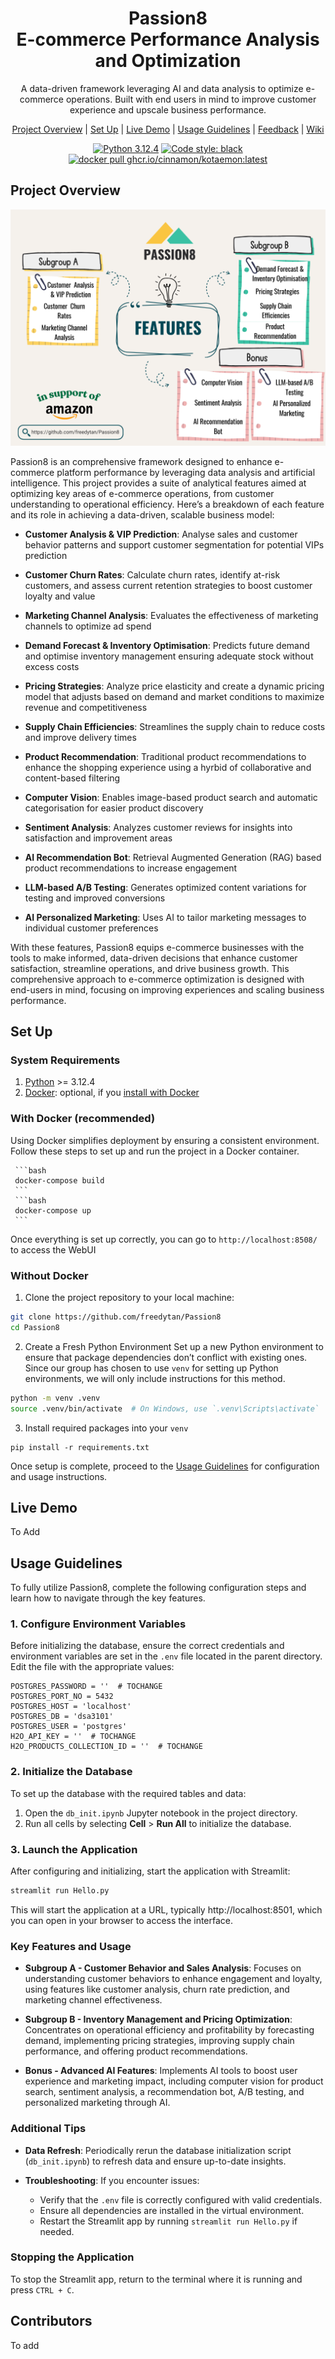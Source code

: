 <div align="center">

# Passion8 <br> E-commerce Performance Analysis and Optimization

A data-driven framework leveraging AI and data analysis to optimize e-commerce operations. Built with end users in mind to improve customer experience and upscale business performance.

[Project Overview](#project-overview) |
[Set Up](#set-up) |
[Live Demo](#live-demo) |
[Usage Guidelines](#usage-guidelines) |
[Feedback](https://github.com/freedytan/Passion8/issues) |
[Wiki](https://github.com/freedytan/Passion8/)

[![Python 3.12.4](https://img.shields.io/badge/python-3.12.4-blue.svg)](https://www.python.org/downloads/release/python-3124/)
[![Code style: black](https://img.shields.io/badge/code%20style-black-000000.svg)](https://github.com/psf/black)
<a href="https://github.com/freedytan/Passion8" target="_blank">
<img src="https://img.shields.io/badge/docker_pull-Passion8:latest-brightgreen" alt="docker pull ghcr.io/cinnamon/kotaemon:latest"></a>

</div>

## Project Overview

![features](images/features.png)

Passion8 is an comprehensive framework designed to enhance e-commerce platform performance by leveraging data analysis and artificial intelligence. This project provides a suite of analytical features aimed at optimizing key areas of e-commerce operations, from customer understanding to operational efficiency. Here’s a breakdown of each feature and its role in achieving a data-driven, scalable business model:

- **Customer Analysis & VIP Prediction**: Analyse sales and customer behavior patterns and support customer segmentation for potential VIPs prediction

- **Customer Churn Rates**: Calculate churn rates, identify at-risk customers, and assess current retention strategies to boost customer loyalty and value

- **Marketing Channel Analysis**: Evaluates the effectiveness of marketing channels to optimize ad spend

- **Demand Forecast & Inventory Optimisation**: Predicts future demand and optimise inventory management ensuring adequate stock without excess costs

- **Pricing Strategies**: Analyze price elasticity and create a dynamic pricing model that adjusts based on demand and market conditions to maximize revenue and competitiveness

- **Supply Chain Efficiencies**: Streamlines the supply chain to reduce costs and improve delivery times

- **Product Recommendation**: Traditional product recommendations to enhance the shopping experience using a hyrbid of collaborative and content-based filtering

- **Computer Vision**: Enables image-based product search and automatic categorisation for easier product discovery

- **Sentiment Analysis**: Analyzes customer reviews for insights into satisfaction and improvement areas

- **AI Recommendation Bot**: Retrieval Augmented Generation (RAG) based product recommendations to increase engagement

- **LLM-based A/B Testing**: Generates optimized content variations for testing and improved conversions

- **AI Personalized Marketing**: Uses AI to tailor marketing messages to individual customer preferences


With these features, Passion8 equips e-commerce businesses with the tools to make informed, data-driven decisions that enhance customer satisfaction, streamline operations, and drive business growth. This comprehensive approach to e-commerce optimization is designed with end-users in mind, focusing on improving experiences and scaling business performance.

## Set Up

### System Requirements
1. [Python](https://www.python.org/downloads/) >= 3.12.4
2. [Docker](https://www.docker.com/): optional, if you [install with Docker](#with-docker-recommended)

### With Docker (recommended)

Using Docker simplifies deployment by ensuring a consistent environment. Follow these steps to set up and run the project in a Docker container. 


     ```bash
     docker-compose build
     ```
     ```bash
     docker-compose up
     ```

Once everything is set up correctly, you can go to `http://localhost:8508/` to access the WebUI

### Without Docker

1. Clone the project repository to your local machine:

```bash
git clone https://github.com/freedytan/Passion8
cd Passion8
```

2. Create a Fresh Python Environment Set up a new Python environment to ensure that package dependencies don’t conflict with existing ones. Since our group has chosen to use `venv` for setting up Python environments, we will only include instructions for this method.

```bash
python -m venv .venv
source .venv/bin/activate  # On Windows, use `.venv\Scripts\activate`
```

3. Install required packages into your `venv`

```
pip install -r requirements.txt
```
Once setup is complete, proceed to the [Usage Guidelines](#usage-guidelines) for configuration and usage instructions.

## Live Demo

To Add

## Usage Guidelines

To fully utilize Passion8, complete the following configuration steps and learn how to navigate through the key features.

### 1. Configure Environment Variables
Before initializing the database, ensure the correct credentials and environment variables are set in the `.env` file located in the parent directory. Edit the file with the appropriate values:

```env
POSTGRES_PASSWORD = ''  # TOCHANGE
POSTGRES_PORT_NO = 5432 
POSTGRES_HOST = 'localhost'
POSTGRES_DB = 'dsa3101'
POSTGRES_USER = 'postgres'
H2O_API_KEY = ''  # TOCHANGE
H2O_PRODUCTS_COLLECTION_ID = ''  # TOCHANGE
```

### 2. Initialize the Database
To set up the database with the required tables and data:
1. Open the `db_init.ipynb` Jupyter notebook in the project directory.
2. Run all cells by selecting **Cell** > **Run All** to initialize the database.

### 3. Launch the Application
After configuring and initializing, start the application with Streamlit:

```bash
streamlit run Hello.py
```

This will start the application at a URL, typically http://localhost:8501, which you can open in your browser to access the interface.

### Key Features and Usage

- **Subgroup A - Customer Behavior and Sales Analysis**: Focuses on understanding customer behaviors to enhance engagement and loyalty, using features like customer analysis, churn rate prediction, and marketing channel effectiveness.

- **Subgroup B - Inventory Management and Pricing Optimization**: Concentrates on operational efficiency and profitability by forecasting demand, implementing pricing strategies, improving supply chain performance, and offering product recommendations.

- **Bonus - Advanced AI Features**: Implements AI tools to boost user experience and marketing impact, including computer vision for product search, sentiment analysis, a recommendation bot, A/B testing, and personalized marketing through AI.

### Additional Tips

- **Data Refresh**: Periodically rerun the database initialization script (`db_init.ipynb`) to refresh data and ensure up-to-date insights.

- **Troubleshooting**: If you encounter issues:
  - Verify that the `.env` file is correctly configured with valid credentials.
  - Ensure all dependencies are installed in the virtual environment.
  - Restart the Streamlit app by running `streamlit run Hello.py` if needed.

### Stopping the Application
To stop the Streamlit app, return to the terminal where it is running and press `CTRL + C`.

## Contributors
To add